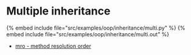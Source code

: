 # Multiple inheritance

{% embed include file="src/examples/oop/inheritance/multi.py" %}
{% embed include file="src/examples/oop/inheritance/multi.out" %}


* [mro - method resolution order](https://www.python.org/download/releases/2.3/mro/)
